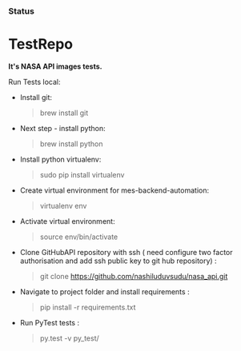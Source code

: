 ### Status


# TestRepo
**It's NASA API images tests.**

Run Tests local:     
* Install git:
    > brew install git
    
* Next step - install python:
    > brew install python 
    
* Install python virtualenv: 
    > sudo pip install virtualenv
    
* Create virtual environment for mes-backend-automation:
    > virtualenv env

* Activate virtual environment:
    > source env/bin/activate
    
* Clone GitHubAPI repository with ssh ( need configure two factor authorisation and add ssh public key to git hub repository) :
    > git clone https://github.com/nashiluduvsudu/nasa_api.git
    
* Navigate to project folder and install requirements :
    > pip install -r requirements.txt
    
* Run PyTest tests :
    > py.test -v py_test/




